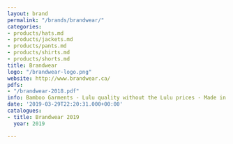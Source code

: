 ```yaml
---
layout: brand
permalink: "/brands/brandwear/"
categories:
- products/hats.md
- products/jackets.md
- products/pants.md
- products/shirts.md
- products/shorts.md
title: Brandwear
logo: "/brandwear-logo.png"
website: http://www.brandwear.ca/
pdfs:
- "/brandwear-2018.pdf"
info: Bamboo Garments - Lulu quality without the Lulu prices - Made in Canada
date: '2019-03-29T22:20:31.000+00:00'
catalogues:
- title: Brandwear 2019
  year: 2019

---
```

